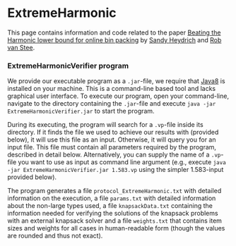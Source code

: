 # ExtremeHarmonic

This page contains information and code related to the paper [Beating the Harmonic lower bound for online bin packing](https://arxiv.org/abs/1511.00876) by [Sandy Heydrich](http://people.mpi-inf.mpg.de/~heydrich/) and [Rob van Stee](http://www.cs.le.ac.uk/people/rvs4/). 

### ExtremeHarmonicVerifier program

We provide our executable program as a `.jar`-file, we require that [Java8](http://www.oracle.com/technetwork/java/javase/downloads/jre8-downloads-2133155.html) is installed on your machine. This is a command-line based tool and lacks graphical user interface. To execute our program, open your command-line, navigate to the directory containing the `.jar`-file and execute `java -jar ExtremeHarmonicVerifier.jar` to start the program.

During its executing, the program will search for a `.vp`-file inside its directory. If it finds the file we used to achieve our results with (provided below), it will use this file as an input. Otherwise, it will query you for an input file. This file must contain all parameters required by the program, described in detail below. Alternatively, you can supply the name of a `.vp`-file you want to use as input as command line argument (e.g., execute `java -jar ExtremeHarmonicVerifier.jar 1.583.vp` using the simpler 1.583-input provided below).

The program generates a file `protocol_ExtremeHarmonic.txt` with detailed information on the execution, a file `params.txt` with detailed information about the non-large types used, a file `knapsackData.txt` containing the information needed for verifying the solutions of the knapsack problems with an external knapsack solver and a file `weights.txt` that contains item sizes and weights for all cases in human-readable form (though the values are rounded and thus not exact).

